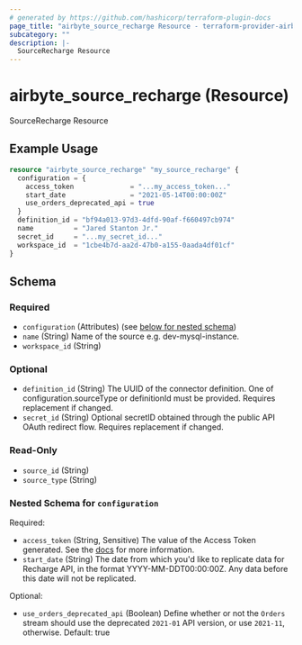 ```yaml
---
# generated by https://github.com/hashicorp/terraform-plugin-docs
page_title: "airbyte_source_recharge Resource - terraform-provider-airbyte"
subcategory: ""
description: |-
  SourceRecharge Resource
---
```


# airbyte_source_recharge (Resource)

SourceRecharge Resource

## Example Usage

```terraform
resource "airbyte_source_recharge" "my_source_recharge" {
  configuration = {
    access_token              = "...my_access_token..."
    start_date                = "2021-05-14T00:00:00Z"
    use_orders_deprecated_api = true
  }
  definition_id = "bf94a013-97d3-4dfd-90af-f660497cb974"
  name          = "Jared Stanton Jr."
  secret_id     = "...my_secret_id..."
  workspace_id  = "1cbe4b7d-aa2d-47b0-a155-0aada4df01cf"
}
```

<!-- schema generated by tfplugindocs -->
## Schema

### Required

- `configuration` (Attributes) (see [below for nested schema](#nestedatt--configuration))
- `name` (String) Name of the source e.g. dev-mysql-instance.
- `workspace_id` (String)

### Optional

- `definition_id` (String) The UUID of the connector definition. One of configuration.sourceType or definitionId must be provided. Requires replacement if changed.
- `secret_id` (String) Optional secretID obtained through the public API OAuth redirect flow. Requires replacement if changed.

### Read-Only

- `source_id` (String)
- `source_type` (String)

<a id="nestedatt--configuration"></a>
### Nested Schema for `configuration`

Required:

- `access_token` (String, Sensitive) The value of the Access Token generated. See the <a href="https://docs.airbyte.com/integrations/sources/recharge">docs</a> for more information.
- `start_date` (String) The date from which you'd like to replicate data for Recharge API, in the format YYYY-MM-DDT00:00:00Z. Any data before this date will not be replicated.

Optional:

- `use_orders_deprecated_api` (Boolean) Define whether or not the `Orders` stream should use the deprecated `2021-01` API version, or use `2021-11`, otherwise. Default: true


